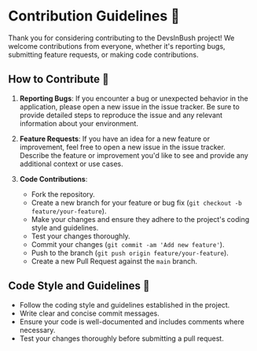 
# Contribution Guidelines 📝

Thank you for considering contributing to the DevsInBush project! We welcome contributions from everyone, whether it's reporting bugs, submitting feature requests, or making code contributions.

## How to Contribute 🚀

1. **Reporting Bugs**: If you encounter a bug or unexpected behavior in the application, please open a new issue in the issue tracker. Be sure to provide detailed steps to reproduce the issue and any relevant information about your environment.

2. **Feature Requests**: If you have an idea for a new feature or improvement, feel free to open a new issue in the issue tracker. Describe the feature or improvement you'd like to see and provide any additional context or use cases.

3. **Code Contributions**:
   - Fork the repository.
   - Create a new branch for your feature or bug fix (`git checkout -b feature/your-feature`).
   - Make your changes and ensure they adhere to the project's coding style and guidelines.
   - Test your changes thoroughly.
   - Commit your changes (`git commit -am 'Add new feature'`).
   - Push to the branch (`git push origin feature/your-feature`).
   - Create a new Pull Request against the `main` branch.

## Code Style and Guidelines 🎨

- Follow the coding style and guidelines established in the project.
- Write clear and concise commit messages.
- Ensure your code is well-documented and includes comments where necessary.
- Test your changes thoroughly before submitting a pull request.

